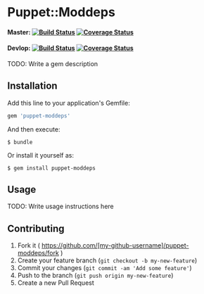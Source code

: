 # Puppet::Moddeps

#### Master: [![Build Status](https://travis-ci.org/genebean/puppet-moddeps.svg?branch=master)](https://travis-ci.org/genebean/puppet-moddeps) [![Coverage Status](https://coveralls.io/repos/genebean/puppet-moddeps/badge.png?branch=master)](https://coveralls.io/r/genebean/puppet-moddeps?branch=master)

#### Devlop: [![Build Status](https://travis-ci.org/genebean/puppet-moddeps.svg?branch=develop)](https://travis-ci.org/genebean/puppet-moddeps) [![Coverage Status](https://coveralls.io/repos/genebean/puppet-moddeps/badge.png?branch=develop)](https://coveralls.io/r/genebean/puppet-moddeps?branch=develop)

TODO: Write a gem description

## Installation

Add this line to your application's Gemfile:

```ruby
gem 'puppet-moddeps'
```

And then execute:

    $ bundle

Or install it yourself as:

    $ gem install puppet-moddeps

## Usage

TODO: Write usage instructions here

## Contributing

1. Fork it ( https://github.com/[my-github-username]/puppet-moddeps/fork )
2. Create your feature branch (`git checkout -b my-new-feature`)
3. Commit your changes (`git commit -am 'Add some feature'`)
4. Push to the branch (`git push origin my-new-feature`)
5. Create a new Pull Request
